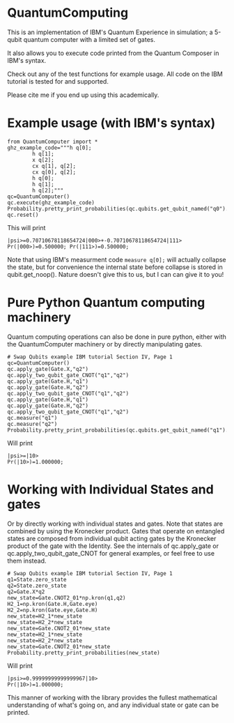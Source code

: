 # QuantumComputing
This is an implementation of IBM's Quantum Experience in simulation; a 5-qubit quantum computer with a limited set of gates.

It also allows you to execute code printed from the Quantum Composer in IBM's syntax.

Check out any of the test functions for example usage. All code on the IBM tutorial is tested for and supported.

Please cite me if you end up using this academically.

# Example usage (with IBM's syntax)
```
from QuantumComputer import *
ghz_example_code="""h q[0];
		h q[1];
		x q[2];
		cx q[1], q[2];
		cx q[0], q[2];
		h q[0];
		h q[1];
		h q[2];"""
qc=QuantumComputer()
qc.execute(ghz_example_code)
Probability.pretty_print_probabilities(qc.qubits.get_qubit_named("q0").get_state())
qc.reset()
```
This will print
```
|psi>=0.70710678118654724|000>+-0.70710678118654724|111>
Pr(|000>)=0.500000; Pr(|111>)=0.500000; 
```

Note that using IBM's measurment code ```measure q[0];``` will actually collapse the state, but for convenience the internal state before collapse is stored in qubit.get_noop(). Nature doesn't give this to us, but I can can give it to you!


# Pure Python Quantum computing machinery 
Quantum computing operations can also be done in pure python, either with the QuantumComputer machinery or by directly manipulating gates.

```
# Swap Qubits example IBM tutorial Section IV, Page 1
qc=QuantumComputer()
qc.apply_gate(Gate.X,"q2")
qc.apply_two_qubit_gate_CNOT("q1","q2")
qc.apply_gate(Gate.H,"q1")
qc.apply_gate(Gate.H,"q2")
qc.apply_two_qubit_gate_CNOT("q1","q2")
qc.apply_gate(Gate.H,"q1")
qc.apply_gate(Gate.H,"q2")
qc.apply_two_qubit_gate_CNOT("q1","q2")
qc.measure("q1")
qc.measure("q2")
Probability.pretty_print_probabilities(qc.qubits.get_qubit_named("q1").get_state())
```
Will print
```
|psi>=|10>
Pr(|10>)=1.000000; 
```

# Working with Individual States and gates

Or by directly working with individual states and gates. Note that states are combined by using the Kronecker product. Gates that operate on entangled states are composed from individual qubit acting gates by the Kronecker product of the gate with the Identity. See the internals of qc.apply_gate or qc.apply_two_qubit_gate_CNOT for general examples, or feel free to use them instead.

```
# Swap Qubits example IBM tutorial Section IV, Page 1 
q1=State.zero_state
q2=State.zero_state
q2=Gate.X*q2
new_state=Gate.CNOT2_01*np.kron(q1,q2)
H2_1=np.kron(Gate.H,Gate.eye)
H2_2=np.kron(Gate.eye,Gate.H)
new_state=H2_1*new_state
new_state=H2_2*new_state
new_state=Gate.CNOT2_01*new_state
new_state=H2_1*new_state
new_state=H2_2*new_state
new_state=Gate.CNOT2_01*new_state
Probability.pretty_print_probabilities(new_state)
```

Will print 
```
|psi>=0.99999999999999967|10>
Pr(|10>)=1.000000;
```

 This manner of working with the library provides the fullest mathematical understanding of what's going on, and any individual state or gate can be printed.
